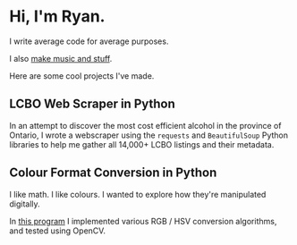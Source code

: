 # Hi, I'm Ryan.

I write average code for average purposes.

I also <a href="https://soundcloud.com/friendzzchan">make music and stuff</a>.

Here are some cool projects I've made.

## LCBO Web Scraper in Python

In an attempt to discover the most cost efficient alcohol in the province of Ontario, I wrote a webscraper using the `requests` and `BeautifulSoup` Python libraries to help me gather all 14,000+ LCBO listings and their metadata.

## Colour Format Conversion in Python

I like math. I like colours. I wanted to explore how they're manipulated digitally.

In <a href="https://www.github.com/letsbefriendzz/pycolours">this program</a> I implemented various RGB / HSV conversion algorithms, and tested using OpenCV.
